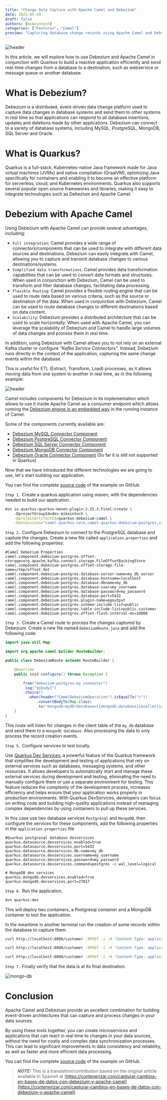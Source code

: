 ```yaml
---
title: "Change Data Capture with Apache Camel and Debezium"
date: 2023-05-29
draft: false
authors: [mikeintoch]
categories: ["Features", "Camel"]
preview: "Capturing database change records using Apache Camel and Debezium"
---
```


![header](header-image.svg)

In this article, we will explore how to use Debezium and Apache Camel in conjunction with Quarkus to build a reactive application efficiently and send real-time changes from a database to a destination, such as webservice or message queue or another database.

# What is Debezium?

Debezium is a distributed, event-driven data change platform used to capture data changes in database systems and send them to other systems in real time so that applications can respond to all database insertions, updates and deletions made by other applications. Debezium can connect to a variety of database systems, including MySQL, PostgreSQL, MongoDB, SQL Server and Oracle.

# What is Quarkus?

Quarkus is a full-stack, Kubernetes-native Java framework made for Java virtual machines (JVMs) and native compilation (GraalVM), optimizing Java specifically for containers and enabling it to become an effective platform for serverless, cloud, and Kubernetes environments. Quarkus also supports several popular open source frameworks and libraries, making it easy to integrate technologies such as Debezium and Apache Camel.

# Debezium with Apache Camel

Using Debezium with Apache Camel can provide several advantages, including:

- `Full integration`: Camel provides a wide range of connectors/components that can be used to integrate with different data sources and destinations. Debezium can easily integrate with Camel, allowing you to capture and transmit database changes to various destinations/systems.
- `Simplified data transformations`: Camel provides data transformation capabilities that can be used to convert data formats and structures. When used in conjunction with Debezium, Camel can be used to transform and filter database changes, facilitating data processing.
- `Flexible Routing`: Camel provides a flexible routing engine that can be used to route data based on various criteria, such as the source or destination of the data. When used in conjunction with Debezium, Camel can be used to route database changes to different destinations based on data content.
- `Scalability`: Debezium provides a distributed architecture that can be used to scale horizontally. When used with Apache Camel, you can leverage the scalability of Debezium and Camel to handle large volumes of data changes and process them in real time.

In addition, using Debezium with Camel allows you to not rely on an external Kafka cluster or configure *"Kafka Service Connectors"*. Instead, Debezium runs directly in the context of the application, capturing the same change events within the database.

This is useful for ETL (Extract, Transform, Load) processes, as it allows moving data from one system to another in real time, as in the following example:


![header](architecture.png)

Camel includes components for Debezium in its implementation which allows to use it inside Apache Camel as a consumer endpoint which allows running the [Debezium engine in an embedded way](https://debezium.io/documentation/reference/stable/development/engine.html) in the running instance of Camel.

Some of the components currently available are:
- [Debezium MySQL Connector Component](https://camel.apache.org/components/latest/debezium-mysql-component.html)
- [Debezium PostgreSQL Connector Component](https://camel.apache.org/components/latest/debezium-postgres-component.html)
- [Debezium SQL Server Connector Component](https://camel.apache.org/components/latest/debezium-sqlserver-component.html)
- [Debezium MongoDB Connector Component](https://camel.apache.org/components/latest/debezium-mongodb-component.html)
- [Debezium Oracle Connector Component](https://camel.apache.org/components/latest/debezium-oracle-component.html) (So far it is still not supported in Quarkus)

Now that we have introduced the different technologies we are going to use, let's start building our application.

You can find the complete [source code](https://github.com/mikeintoch/quarkus-debezium-camel) of the example on GitHub.

`Step 1.` Create a quarkus application using maven, with the dependencies needed to build our application.
```bash
mvn io.quarkus:quarkus-maven-plugin:2.15.3.Final:create \                                                                                          
    -DprojectGroupId=dev.mikeintoch \
    -DprojectArtifactId=quarkus-debezium-camel \
    -Dextensions="camel-quarkus-core,camel-quarkus-debezium-postgres,camel-quarkus-direct,camel-quarkus-rest,camel-quarkus-jsonpath,camel-quarkus-mongodb,camel-quarkus-jpa,quarkus-hibernate-orm,quarkus-agroal"
```

`Step 2.` Configure Debezium to connect to the PostgreSQL database and capture the changes. Create a new file called `application.properties` and add the following properties:
```properties
#Camel Debezium Properties
camel.component.debezium-postgres.offset-storage=org.apache.kafka.connect.storage.FileOffsetBackingStore
camel.component.debezium-postgres.offset-storage-file-name=/tmp/offset.dat
camel.component.debezium-postgres.database-server-name=my_db_server
camel.component.debezium-postgres.database-hostname=localhost
camel.component.debezium-postgres.database-dbname=my_db
camel.component.debezium-postgres.database-user=my_username
camel.component.debezium-postgres.database-password=my_password
camel.component.debezium-postgres.database-port=5432
camel.component.debezium-postgres.plugin-name=pgoutput
camel.component.debezium-postgres.schema-include-list=public
camel.component.debezium-postgres.table-include-list=public.customer
camel.component.debezium-postgres.offset-flush-interval-ms=10000
```

`Step 3.` Create a Camel route to process the changes captured by Debezium. Create a new file named `DebeziumRoute.java` and add the following code:
```java
import java.util.Map;

import org.apache.camel.builder.RouteBuilder;

public class DebeziumRoute extends RouteBuilder {

    @Override
    public void configure() throws Exception {

        from("debezium-postgres:my_connector")
        .log("${body}")
        .choice()
          .when(header("CamelDebeziumOperation").isEqualTo("c"))
              .convertBodyTo(Map.class)
              .to("mongodb:mydb?database={{mongodb.database}}&collection={{mongodb.collection}}&operation=insert");
    }
}
```

This route will listen for changes in the client table of the `my_db` database and send them to a `mongodb database`. Also processing the data to only process the record creation events.

`Step 5.` Configure services to test locally.

Use [Quarkus Dev Services](https://quarkus.io/guides/dev-services), a powerful feature of the Quarkus framework that simplifies the development and testing of applications that rely on external services such as databases, messaging systems, and other resources. It allows developers to automatically start and manage these external services during development and testing, eliminating the need to manually configure them or use a separate environment for testing. This feature reduces the complexity of the development process, increases efficiency and helps ensure that your application works properly in production environments. With Quarkus DevServices, developers can focus on writing code and building high-quality applications instead of managing complex dependencies by using containers to pull up these services.

In this case use two database services `Postgresql` and `MongoDB`, then configure the services for these components, add the following properties in the `application.properties` file
```properties
#Quarkus postgresql database devservices
quarkus.datasource.devservices.enabled=true
quarkus.datasource.devservices.port=5432
quarkus.datasource.devservices.db-name=my_db
quarkus.datasource.devservices.username=my_username
quarkus.datasource.devservices.password=my_password
quarkus.datasource.devservices.command=postgres -c wal_level=logical

# MongoDB dev services
quarkus.mongodb.devservices.enabled=true
quarkus.mongodb.devservices.port=27017
```

`Step 6.` Run the application.
```bash
mvn quarkus:dev
```
This will deploy two containers, a Postgresql container and a MongoDB container to test the application.

In the meantime in another terminal run the creation of some records within the database to capture them.
```bash
curl http://localhost:8080/customer -XPOST -i -H 'Content-Type: application/json' -d '{"name": "Mike Appleseed","email": "appleseed@example.com","phone":"+1-455-9123","country": "United States"}'

curl http://localhost:8080/customer -XPOST -i -H 'Content-Type: application/json' -d '{"name": "Carmen Rojas","email": "carmen@example.com","phone":"+355-945-894","country": "Albania"}'

curl http://localhost:8080/customer -XPOST -i -H 'Content-Type: application/json' -d '{"name": "Joe Robinson","email": "joerobinson@example.com","phone":"+1-746-8796","country": "United States"}'
```

`Step 7.` Finally verify that the data is at its final destination.

![mongo-db](mongo-db.png)

# Conclusion

Apache Camel and Debezium provide an excellent combination for building event-driven architectures that can capture and process changes in your data sources.

By using these tools together, you can create microservices and applications that can react in real time to changes in your data sources, without the need for costly and complex data synchronization processes. This can lead to significant improvements in data consistency and reliability, as well as faster and more efficient data processing.

You can find the complete [source code](https://github.com/mikeintoch/quarkus-debezium-camel) of the example on GitHub.


> **_NOTE:_** This is a translation/contribution based on the original article available in Spanish at [https://contenerizar.com/capturar-cambios-en-bases-de-datos-con-debezium-y-apache-camel](https://contenerizar.com/capturar-cambios-en-bases-de-datos-con-debezium-y-apache-camel)
